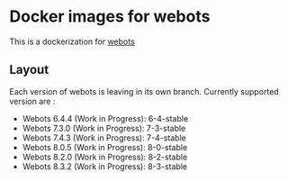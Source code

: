 # Docker images for webots

This is a dockerization for [webots](http://www.cyberbotics.com)


## Layout

Each version of webots is leaving in its own branch. Currently supported version are :

* Webots 6.4.4 (Work in Progress): 6-4-stable
* Webots 7.3.0 (Work in Progress): 7-3-stable
* Webots 7.4.3 (Work in Progress): 7-4-stable
* Webots 8.0.5 (Work in Progress): 8-0-stable
* Webots 8.2.0 (Work in Progress): 8-2-stable
* Webots 8.3.2 (Work in Progress): 8-3-stable

